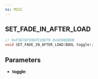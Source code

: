 ```yaml
---
ns: MISC
---
```

## SET_FADE_IN_AFTER_LOAD

```c
// 0xF3D78F59DFE18D79 0x6E00EB0B
void SET_FADE_IN_AFTER_LOAD(BOOL toggle);
```


## Parameters
* **toggle**: 


